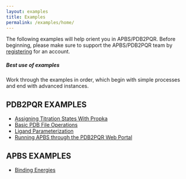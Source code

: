 ```yaml
---
layout: examples
title: Examples
permalink: /examples/home/
---
```



<style>.section-nav {display:none;}</style>



The following examples will help orient you in APBS/PDB2PQR.
Before beginning, please make sure to support the APBS/PDB2PQR team by [registering](https://docs.google.com/forms/d/1CsftV09vLGIxeMHwevGy8SDVYKoihs8EWLNjsbjxIRw/viewform) for an account.

<div class="note">
	<h5>Best use of examples</h5>
	<p>Work through the examples in order, which begin with simple processes and end with advanced instances.</p>
</div>

## PDB2PQR EXAMPLES
- <a href="/examples/assigning_titration_states_with_propka/">Assigning Titration States With Propka</a>
- <a href="/examples/basic_pdb_file_operations/">Basic PDB File Operations</a>
- <a href="/examples/ligand_parameterization/">Ligand Parameterization</a>
- <a href="/examples/running_apbs_through_pdb2pqr_web_portal/">Running APBS through the PDB2PQR Web Portal</a>



## APBS EXAMPLES
- <a href="/examples/binding_energies/">Binding Energies</a>


<!---
## Tips, Notes, and Warnings

Throughout this guide there are several pieces of information that can make APBS and PDB2PQR easier to use.  

<div class="note">
	<h5>Tips help you get more from APBS &amp; PDB2PQR</h5>
	<p>These are tips and tricks that will help you use the APBS software more effectively.</p>
</div>

<div class="note info">
	<h5>Notes are handy pieces of information</h5>
	<p>These are for the extra tidbits sometimes necessary to understand APBS &amp; PDB2PQR.</p>
</div>

<div class="note warning">
	<h5>Warnings help you to not break things</h5>
	<p>Be aware of these messages if you wish to have a successful use of the software.</p>
</div>

-->
